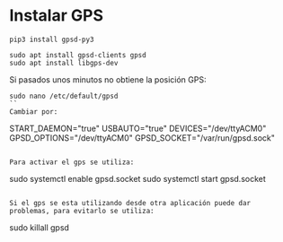 # Instalar GPS
```
pip3 install gpsd-py3

sudo apt install gpsd-clients gpsd 
sudo apt install libgps-dev
```

Si pasados unos minutos no obtiene la posición GPS:
```
sudo nano /etc/default/gpsd
``
Cambiar por:
```
START_DAEMON="true"
USBAUTO="true"
DEVICES="/dev/ttyACM0"
GPSD_OPTIONS="/dev/ttyACM0"
GPSD_SOCKET="/var/run/gpsd.sock"
```

Para activar el gps se utiliza:
```
sudo systemctl enable gpsd.socket
sudo systemctl start gpsd.socket
```

Si el gps se esta utilizando desde otra aplicación puede dar problemas, para evitarlo se utiliza:
```
sudo killall gpsd
```